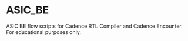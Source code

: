 # ASIC_BE
ASIC BE flow scripts for Cadence RTL Compiler and Cadence Encounter. For educational purposes only.

